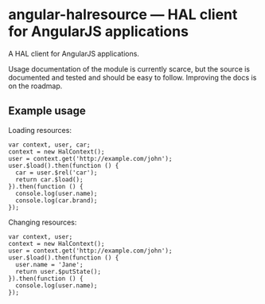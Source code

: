 # angular-halresource — HAL client for AngularJS applications

A HAL client for AngularJS applications.

Usage documentation of the module is currently scarce, but the source is
documented and tested and should be easy to follow. Improving the docs is on
the roadmap.


## Example usage

Loading resources:

    var context, user, car;
    context = new HalContext();
    user = context.get('http://example.com/john');
    user.$load().then(function () {
      car = user.$rel('car');
      return car.$load();
    }).then(function () {
      console.log(user.name);
      console.log(car.brand);
    });

Changing resources:

    var context, user;
    context = new HalContext();
    user = context.get('http://example.com/john');
    user.$load().then(function () {
      user.name = 'Jane';
      return user.$putState();
    }).then(function () {
      console.log(user.name);
    });
